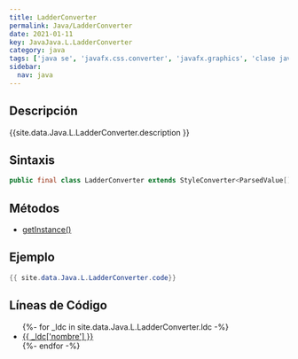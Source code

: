 ```yaml
---
title: LadderConverter
permalink: Java/LadderConverter
date: 2021-01-11
key: JavaJava.L.LadderConverter
category: java
tags: ['java se', 'javafx.css.converter', 'javafx.graphics', 'clase java', 'Java 1.0']
sidebar: 
  nav: java
---
```


## Descripción
{{site.data.Java.L.LadderConverter.description }}

## Sintaxis
~~~java
public final class LadderConverter extends StyleConverter<ParsedValue[],Color>
~~~

## Métodos
* [getInstance()](/Java/LadderConverter/getInstance)

## Ejemplo
~~~java
{{ site.data.Java.L.LadderConverter.code}}
~~~

## Líneas de Código
<ul>
{%- for _ldc in site.data.Java.L.LadderConverter.ldc -%}
   <li>
       <a href="{{_ldc['url'] }}">{{ _ldc['nombre'] }}</a>
   </li>
{%- endfor -%}
</ul>
